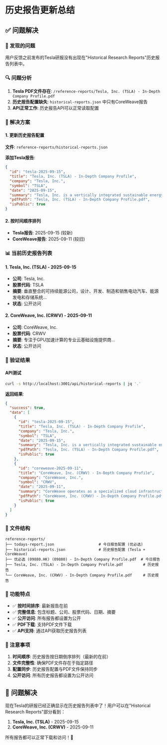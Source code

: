 # 历史报告更新总结

## ✅ 问题解决

### 🐛 发现的问题
用户反馈之前发布的Tesla研报没有出现在"Historical Research Reports"历史报告列表中。

### 🔍 问题分析
1. **Tesla PDF文件存在**: `/reference-reports/Tesla, Inc. (TSLA) - In-Depth Company Profile.pdf`
2. **历史报告配置缺失**: `historical-reports.json` 中只有CoreWeave报告
3. **API正常工作**: 历史报告API可以正常读取配置

### 🔧 解决方案

#### 1. 更新历史报告配置
**文件**: `reference-reports/historical-reports.json`

**添加Tesla报告**:
```json
{
  "id": "tesla-2025-09-15",
  "title": "Tesla, Inc. (TSLA) - In-Depth Company Profile",
  "company": "Tesla, Inc.",
  "symbol": "TSLA",
  "date": "2025-09-15",
  "summary": "Tesla, Inc. is a vertically integrated sustainable energy company that designs, develops, manufactures, and sells electric vehicles, energy generation and storage systems, and related products and services...",
  "pdfPath": "Tesla, Inc. (TSLA) - In-Depth Company Profile.pdf",
  "isPublic": true
}
```

#### 2. 按时间顺序排列
- **Tesla报告**: 2025-09-15 (较新)
- **CoreWeave报告**: 2025-09-11 (较旧)

### 📊 当前历史报告列表

#### 1. Tesla, Inc. (TSLA) - 2025-09-15
- **公司**: Tesla, Inc.
- **股票代码**: TSLA
- **摘要**: 垂直整合的可持续能源公司，设计、开发、制造和销售电动汽车、能源发电和存储系统...
- **状态**: 公开访问

#### 2. CoreWeave, Inc. (CRWV) - 2025-09-11
- **公司**: CoreWeave, Inc.
- **股票代码**: CRWV
- **摘要**: 专注于GPU加速计算的专业云基础设施提供商...
- **状态**: 公开访问

### 🧪 验证结果

#### API测试
```bash
curl -s http://localhost:3001/api/historical-reports | jq '.'
```

**返回结果**:
```json
{
  "success": true,
  "data": [
    {
      "id": "tesla-2025-09-15",
      "title": "Tesla, Inc. (TSLA) - In-Depth Company Profile",
      "company": "Tesla, Inc.",
      "symbol": "TSLA",
      "date": "2025-09-15",
      "summary": "Tesla, Inc. is a vertically integrated sustainable energy company...",
      "pdfPath": "Tesla, Inc. (TSLA) - In-Depth Company Profile.pdf",
      "isPublic": true
    },
    {
      "id": "coreweave-2025-09-11",
      "title": "CoreWeave, Inc. (CRWV) - In-Depth Company Profile",
      "company": "CoreWeave, Inc.",
      "symbol": "CRWV",
      "date": "2025-09-11",
      "summary": "CoreWeave operates as a specialized cloud infrastructure provider...",
      "pdfPath": "CoreWeave, Inc. (CRWV) - In-Depth Company Profile.pdf",
      "isPublic": true
    }
  ]
}
```

### 📁 文件结构

```
reference-reports/
├── todays-report.json                    # 今日报告配置 (优必选)
├── historical-reports.json               # 历史报告配置 (Tesla + CoreWeave)
├── 优必选 (09880.HK) (09880) - In-Depth Company Profile.pdf  # 今日报告
├── Tesla, Inc. (TSLA) - In-Depth Company Profile.pdf         # 历史报告
└── CoreWeave, Inc. (CRWV) - In-Depth Company Profile.pdf     # 历史报告
```

### 🎯 功能特点

- ✅ **按时间排序**: 最新报告在前
- ✅ **完整信息**: 包含标题、公司、股票代码、日期、摘要
- ✅ **公开访问**: 所有报告都设置为公开
- ✅ **PDF下载**: 支持PDF文件下载
- ✅ **API支持**: 通过API获取历史报告列表

### 📝 注意事项

1. **时间顺序**: 历史报告按日期倒序排列（最新的在前）
2. **文件完整性**: 确保PDF文件存在于指定路径
3. **配置同步**: 历史报告配置与PDF文件保持同步
4. **公开访问**: 所有历史报告都设置为公开访问

## 🎉 问题解决

现在Tesla的研报已经正确显示在历史报告列表中了！用户可以在"Historical Research Reports"部分看到：

1. **Tesla, Inc. (TSLA)** - 2025-09-15
2. **CoreWeave, Inc. (CRWV)** - 2025-09-11

所有报告都可以正常下载和访问！🎉
